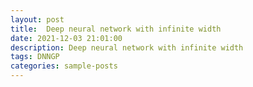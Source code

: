 ```yaml
---
layout: post
title:  Deep neural network with infinite width
date: 2021-12-03 21:01:00
description: Deep neural network with infinite width
tags: DNNGP
categories: sample-posts
---
```



